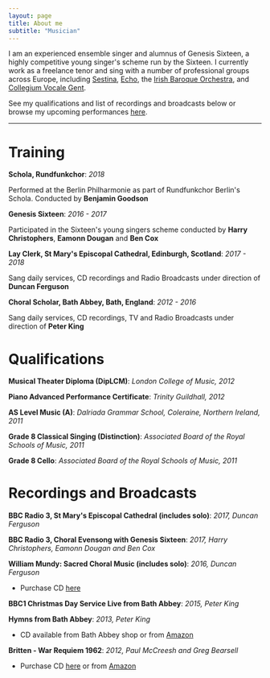 ```yaml
---
layout: page
title: About me
subtitle: "Musician"
---
```

I am an experienced ensemble singer and alumnus of Genesis Sixteen, a highly competitive young singer's scheme run by the Sixteen. I currently work as a freelance tenor and sing with a number of professional groups across Europe, including [Sestina](https://www.sestinamusic.com/), [Echo](https://www.echo-choir.com), the [Irish Baroque Orchestra](https://www.irishbaroqueorchestra.com/), and [Collegium Vocale Gent](https://www.collegiumvocale.com/en/). 

See my qualifications and list of recordings and broadcasts below or browse my upcoming performances [here](musicmaking.md).

---

Training
======================
**Schola, Rundfunkchor**: *2018*

Performed at the Berlin Philharmonie as part of Rundfunkchor Berlin's Schola. Conducted by **Benjamin Goodson**

**Genesis Sixteen**: *2016 - 2017*

Participated in the Sixteen's young singers scheme conducted by **Harry Christophers**, **Eamonn Dougan** and **Ben Cox**

**Lay Clerk, St Mary's Episcopal Cathedral, Edinburgh, Scotland**: *2017 - 2018*

Sang daily services, CD recordings and Radio Broadcasts under direction of **Duncan Ferguson**

**Choral Scholar, Bath Abbey, Bath, England**: *2012 - 2016*

Sang daily services, CD recordings, TV and Radio Broadcasts under direction of **Peter King**

Qualifications
==============
**Musical Theater Diploma (DipLCM)**: *London College of Music, 2012*

**Piano Advanced Performance Certificate**: *Trinity Guildhall, 2012*

**AS Level Music (A)**: *Dalriada Grammar School, Coleraine, Northern Ireland, 2011*

**Grade 8 Classical Singing (Distinction)**: *Associated Board of the Royal Schools of Music, 2011*

**Grade 8 Cello**: *Associated Board of the Royal Schools of Music, 2011*

Recordings and Broadcasts
=========================
**BBC Radio 3, St Mary's Episcopal Cathedral (includes solo)**: *2017, Duncan Ferguson*

**BBC Radio 3, Choral Evensong with Genesis Sixteen**: *2017, Harry Christophers, Eamonn Dougan and Ben Cox*

**William Mundy: Sacred Choral Music (includes solo)**: *2016, Duncan Ferguson*

* Purchase CD [here](https://www.prestoclassical.co.uk/classical/products/8438820--william-mundy-sacred-choral-music#reviews)

**BBC1 Christmas Day Service Live from Bath Abbey**: *2015, Peter King*

**Hymns from Bath Abbey**: *2013, Peter King*

* CD available from Bath Abbey shop or from [Amazon](https://www.amazon.co.uk/Hymns-Bath-Abbey-Choir/dp/B00T9LQDD4)

**Britten - War Requiem 1962**: *2012, Paul McCreesh and Greg Bearsell*

* Purchase CD [here](https://www.chandos.net/products/catalogue/SIG%20340) or from [Amazon](https://www.amazon.de/Britten-War-Requiem-Mccreesh/dp/B00ECAAIX8)
